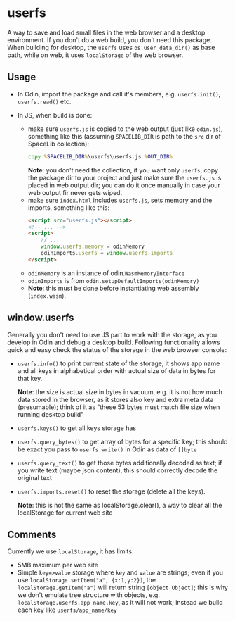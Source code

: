 # userfs

A way to save and load small files in the web browser and a desktop environment. If you don't do a web build, you don't need this package. When building for desktop, the `userfs` uses `os.user_data_dir()` as base path, while on web, it uses `localStorage` of the web browser.

## Usage

- In Odin, import the package and call it's members, e.g. `userfs.init()`, `userfs.read()` etc.

- In JS, when build is done:
    + make sure `userfs.js` is copied to the web output (just like `odin.js`), something like this (assuming `SPACELIB_DIR` is path to the `src` dir of SpaceLib collection):
        ```cmd
        copy %SPACELIB_DIR%\userfs\userfs.js %OUT_DIR%
        ```
      __Note__: you don't need the collection, if you want only `userfs`, copy the package dir to your project and just make sure the `userfs.js` is placed in web output dir; you can do it once manually in case your web output fir never gets wiped.
    + make sure `index.html` includes `userfs.js`, sets memory and the imports, something like this:
        ```html
        <script src="userfs.js"></script>
        <!-- ... -->
        <script>
            // ...
            window.userfs.memory = odinMemory
            odinImports.userfs = window.userfs.imports
        </script>
        ```
    - `odinMemory` is an instance of odin.`WasmMemoryInterface`
    - `odinImports` is from `odin.setupDefaultImports(odinMemory)`
    - __Note__: this must be done before instantiating web assembly (`index.wasm`).

## window.userfs

Generally you don't need to use JS part to work with the storage, as you develop in Odin and debug a desktop build. Following functionality allows quick and easy check the status of the storage in the web browser console:

- `userfs.info()` to print current state of the storage, it shows app name and all keys in alphabetical order with actual size of data in bytes for that key.

    __Note__: the size is actual size in bytes in vacuum, e.g. it is not how much data stored in the browser, as it stores also key and extra meta data (presumable); think of it as "these 53 bytes must match file size when running desktop build"

- `userfs.keys()` to get all keys storage has
- `userfs.query_bytes()` to get array of bytes for a specific key; this should be exact you pass to `userfs.write()` in Odin as data of `[]byte`
- `userfs.query_text()` to get those bytes additionally decoded as text; if you write text (maybe json content), this should correctly decode the original text
- `userfs.imports.reset()` to reset the storage (delete all the keys).

    __Note__: this is not the same as localStorage.clear(), a way to clear all the localStorage for current web site

## Comments

Currently we use `localStorage`, it has limits:
- 5MB maximum per web site
- Simple `key=>value` storage where `key` and `value` are strings; even if you use `localStorage.setItem("a", {x:1,y:2})`, the `localStorage.getItem("a")` will return string `[object Object]`; this is why we don't emulate tree structure with objects, e.g. `localStorage.userfs.app_name.key`, as it will not work; instead we build each key like `userfs/app_name/key`
